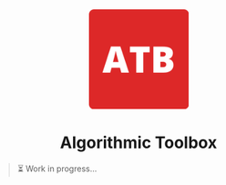 <div align="center" >
  <img src="https://raw.githubusercontent.com/ThreeDP/ThreeDP/315ac26079391c9db7f224207f5f0fc94bb72cc0/imgs/ATB.svg" alt="Icon Algorithmic Toolbox" width="175" height="175">
  <h1>Algorithmic Toolbox</h1>
</div>

> ⏳ Work in progress...
